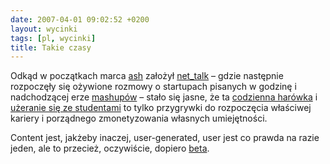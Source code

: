 ```yaml
---
date: 2007-04-01 09:02:52 +0200
layout: wycinki
tags: [pl, wycinki]
title: Takie czasy
---
```


Odkąd w początkach marca [ash](http://marcin.jagodzinski.waw.pl/ 'dziś go zlinkujemy tu') założył [net_talk](http://groups.google.com/group/net_talk 'nie masz Gmaila – nie pogadasz') – gdzie następnie rozpoczęły się ożywione rozmowy o startupach pisanych w godzinę i nadchodzącej erze [mashupów](http://en.wikipedia.org/wiki/Mashup_%28web_application_hybrid%29 'Web 4.1') – stało się jasne, że ta [codzienna harówka](http://civicrm.org/ 'arbeit macht freie software') i [użeranie się ze studentami](http://www.zpt.tele.pw.edu.pl/~andrzej/PWSC/pwsc_w.htm 'znów projektem z PWSC oberwałem') to tylko przygrywki do rozpoczęcia właściwej kariery i porządnego zmonetyzowania własnych umiejętności.

Content jest, jakżeby inaczej, user-generated, user jest co prawda na razie jeden, ale to przecież, oczywiście, dopiero [beta](http://ciachozkruszon.com/ 'etam').

